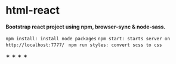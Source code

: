 # html-react

**Bootstrap react project using npm, browser-sync & node-sass.**

`npm install: install node packages`
`npm start: starts server on http://localhost:7777/
`
`npm run styles: convert scss to css
`

✶ ✶ ✶ ✶